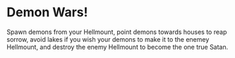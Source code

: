 # Demon Wars!

Spawn demons from your Hellmount, point demons towards houses to reap sorrow, avoid lakes if you wish your demons to make it to the enemey Hellmount, and destroy the enemy Hellmount to become the one true Satan.
